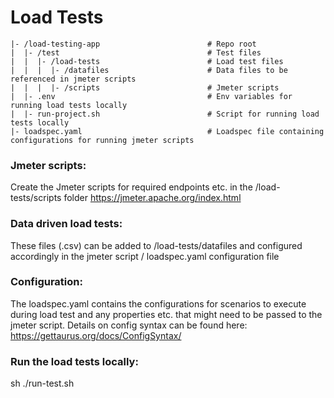 # Load Tests

    |- /load-testing-app                        # Repo root
    |  |- /test                                 # Test files
    |  |  |- /load-tests                        # Load test files
    |  |  |  |- /datafiles                      # Data files to be referenced in jmeter scripts
    |  |  |  |- /scripts                        # Jmeter scripts
    |  |- .env                                  # Env variables for running load tests locally
    |  |- run-project.sh                        # Script for running load tests locally
    |- loadspec.yaml                            # Loadspec file containing configurations for running jmeter scripts

### **Jmeter scripts:**
Create the Jmeter scripts for required endpoints etc. in the /load-tests/scripts folder
https://jmeter.apache.org/index.html

### **Data driven load tests:**
These files (.csv) can be added to /load-tests/datafiles and configured accordingly in the jmeter script / loadspec.yaml configuration file

### **Configuration:**
The loadspec.yaml contains the configurations for scenarios to execute during load test and any properties etc. that might need to be passed to the jmeter script.
Details on config syntax can be found here: https://gettaurus.org/docs/ConfigSyntax/

### **Run the load tests locally:**
sh ./run-test.sh
```
